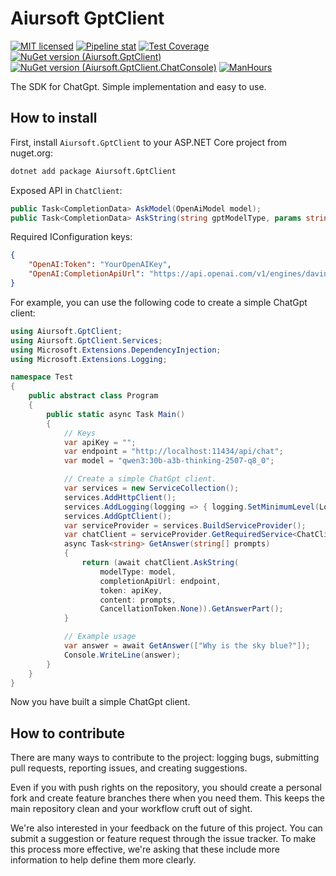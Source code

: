 # Aiursoft GptClient

[![MIT licensed](https://img.shields.io/badge/license-MIT-blue.svg)](https://gitlab.aiursoft.cn/aiursoft/gptClient/-/blob/master/LICENSE)
[![Pipeline stat](https://gitlab.aiursoft.cn/aiursoft/gptClient/badges/master/pipeline.svg)](https://gitlab.aiursoft.cn/aiursoft/gptClient/-/pipelines)
[![Test Coverage](https://gitlab.aiursoft.cn/aiursoft/gptClient/badges/master/coverage.svg)](https://gitlab.aiursoft.cn/aiursoft/gptClient/-/pipelines)
[![NuGet version (Aiursoft.GptClient)](https://img.shields.io/nuget/v/Aiursoft.GptClient.svg)](https://www.nuget.org/packages/Aiursoft.GptClient/)
[![NuGet version (Aiursoft.GptClient.ChatConsole)](https://img.shields.io/nuget/v/Aiursoft.GptClient.ChatConsole.svg)](https://www.nuget.org/packages/Aiursoft.GptClient.ChatConsole/)
[![ManHours](https://manhours.aiursoft.cn/r/gitlab.aiursoft.cn/aiursoft/GptClient.svg)](https://gitlab.aiursoft.cn/aiursoft/GptClient/-/commits/master?ref_type=heads)

The SDK for ChatGpt. Simple implementation and easy to use.

## How to install

First, install `Aiursoft.GptClient` to your ASP.NET Core project from nuget.org:

```bash
dotnet add package Aiursoft.GptClient
```

Exposed API in `ChatClient`:

```csharp
public Task<CompletionData> AskModel(OpenAiModel model);
public Task<CompletionData> AskString(string gptModelType, params string[] content);
```

Required IConfiguration keys:

```json
{
    "OpenAI:Token": "YourOpenAIKey",
    "OpenAI:CompletionApiUrl": "https://api.openai.com/v1/engines/davinci/completions"
}
```

For example, you can use the following code to create a simple ChatGpt client:

```csharp
using Aiursoft.GptClient;
using Aiursoft.GptClient.Services;
using Microsoft.Extensions.DependencyInjection;
using Microsoft.Extensions.Logging;

namespace Test
{
    public abstract class Program
    {
        public static async Task Main()
        {
            // Keys
            var apiKey = "";
            var endpoint = "http://localhost:11434/api/chat";
            var model = "qwen3:30b-a3b-thinking-2507-q8_0";

            // Create a simple ChatGpt client.
            var services = new ServiceCollection();
            services.AddHttpClient();
            services.AddLogging(logging => { logging.SetMinimumLevel(LogLevel.Warning); });
            services.AddGptClient();
            var serviceProvider = services.BuildServiceProvider();
            var chatClient = serviceProvider.GetRequiredService<ChatClient>();
            async Task<string> GetAnswer(string[] prompts)
            {
                return (await chatClient.AskString(
                    modelType: model,
                    completionApiUrl: endpoint,
                    token: apiKey,
                    content: prompts,
                    CancellationToken.None)).GetAnswerPart();
            }

            // Example usage
            var answer = await GetAnswer(["Why is the sky blue?"]);
            Console.WriteLine(answer);
        }
    }
}
```

Now you have built a simple ChatGpt client.

## How to contribute

There are many ways to contribute to the project: logging bugs, submitting pull requests, reporting issues, and creating suggestions.

Even if you with push rights on the repository, you should create a personal fork and create feature branches there when you need them. This keeps the main repository clean and your workflow cruft out of sight.

We're also interested in your feedback on the future of this project. You can submit a suggestion or feature request through the issue tracker. To make this process more effective, we're asking that these include more information to help define them more clearly.
